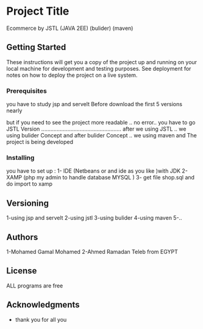 # Project Title

Ecommerce by JSTL (JAVA 2EE) (bulider) (maven)

## Getting Started

These instructions will get you a copy of the project up and running on your local machine for development and testing purposes. See deployment for notes on how to deploy the project on a live system.

### Prerequisites

you have to study jsp and servelt Before download the first 5 versions nearly

but if you need to see the project more readable .. no error.. you have to go JSTL Version
....................................................
after we using JSTL .. we using bulider Concept 
and after bulider Concept .. we using maven 
and The project is being developed

### Installing

you have to set up : 
1- IDE (Netbeans or and ide as you like )with JDK
2- XAMP (php my admin to handle database MYSQL )
3- get file shop.sql and do import to xamp

## Versioning
1-using jsp and servelt 
2-using jstl 
3-using bulider 
4-using maven
5-..

## Authors
1-Mohamed Gamal Mohamed
2-Ahmed Ramadan Teleb
from EGYPT 

## License
ALL programs are free
## Acknowledgments

* thank you for all you

